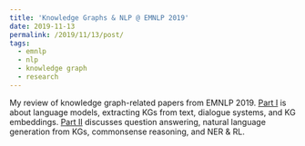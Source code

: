 ```yaml
---
title: 'Knowledge Graphs & NLP @ EMNLP 2019'
date: 2019-11-13
permalink: /2019/11/13/post/
tags:
  - emnlp
  - nlp
  - knowledge graph
  - research
---
```


My review of knowledge graph-related papers from EMNLP 2019.
[Part I](https://medium.com/@mgalkin/knowledge-graphs-nlp-emnlp-2019-part-i-e4e69fd7957c) is about language models, extracting KGs from text, dialogue systems, and KG embeddings.
[Part II](https://medium.com/@mgalkin/knowledge-graphs-nlp-emnlp-2019-part-ii-56f5b03ad9ba) discusses question answering, natural language generation from KGs, commonsense reasoning, and NER & RL. 



